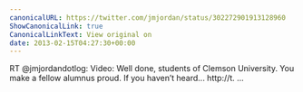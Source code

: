 ```yaml
---
canonicalURL: https://twitter.com/jmjordan/status/302272901913128960
ShowCanonicalLink: true
CanonicalLinkText: View original on
date: 2013-02-15T04:27:30+00:00
---
```

RT @jmjordandotlog: Video: Well done, students of Clemson University. You make a fellow alumnus proud. If you haven’t heard... http://t. ...